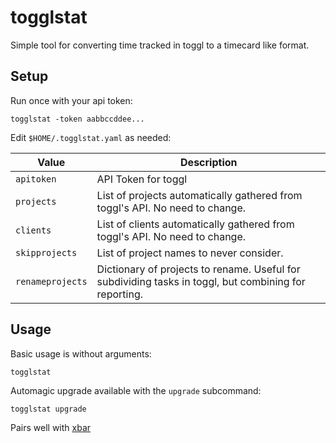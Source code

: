 togglstat
=========

Simple tool for converting time tracked in toggl to a timecard like format.


## Setup

Run once with your api token:
```
togglstat -token aabbccddee...
```

Edit `$HOME/.togglstat.yaml` as needed:

| Value            | Description                                                                                           |
| ---------------- | ----------------------------------------------------------------------------------------------------- |
| `apitoken`       | API Token for toggl                                                                                   |
| `projects`       | List of projects automatically gathered from toggl's API. No need to change.                          |
| `clients`        | List of clients automatically gathered from toggl's API. No need to change.                           |
| `skipprojects`   | List of project names to never consider.                                                              |
| `renameprojects` | Dictionary of projects to rename. Useful for subdividing tasks in toggl, but combining for reporting. |


## Usage

Basic usage is without arguments:
```
togglstat
```

Automagic upgrade available with the `upgrade` subcommand:
```
togglstat upgrade
```

Pairs well with [xbar](https://xbarapp.com/)
